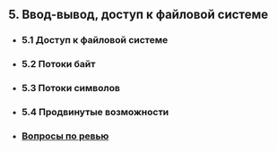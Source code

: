 ## 5. Ввод-вывод, доступ к файловой системе
- ### 5.1 Доступ к файловой системе
- ### 5.2 Потоки байт
- ### 5.3 Потоки символов
- ### 5.4 Продвинутые возможности
- ### [Вопросы по ревью](questions.md)
